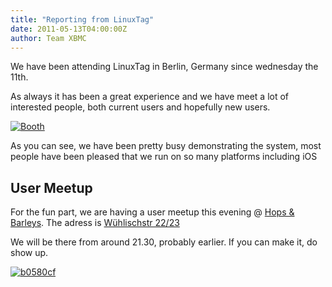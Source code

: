 ```yaml
---
title: "Reporting from LinuxTag"
date: 2011-05-13T04:00:00Z
author: Team XBMC
---
```


We have been attending LinuxTag in Berlin, Germany since wednesday the 11th.

As always it has been a great experience and we have meet a lot of interested people, both current users and hopefully new users.

[![](/sites/default/files/uploads/db7b479-e1305360425611.webp "Booth")](https://kodi.wiki/blittan/2011/05/14/reporting-from-linuxtag/db7b479/)

As you can see, we have been pretty busy demonstrating the system, most people have been pleased that we run on so many platforms including iOS

## User Meetup

For the fun part, we are having a user meetup this evening @ [Hops & Barleys](http://www.hopsandbarley.eu). The adress is [Wühlischstr 22/23](https://web2.cylex.de/stadtplan/Berlin-1/Berlin-strasse-w%C3%BChlischstr.html)

We will be there from around 21.30, probably earlier. If you can make it, do show up.

[![](/sites/default/files/uploads/b0580cf.webp "b0580cf")](https://kodi.wiki/blittan/2011/05/14/reporting-from-linuxtag/b0580cf/)
